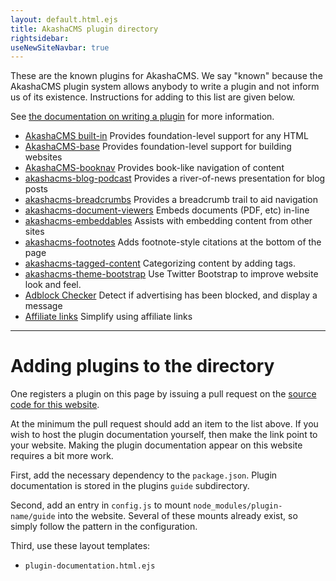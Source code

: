```yaml
---
layout: default.html.ejs
title: AkashaCMS plugin directory
rightsidebar:
useNewSiteNavbar: true
---
```


These are the known plugins for AkashaCMS.  We say "known" because the AkashaCMS plugin system allows anybody to write a plugin and not inform us of its existence.  Instructions for adding to this list are given below.

See [the documentation on writing a plugin](/new/akasharender/plugins-writing.html) for more information.

<ul class="list-group">
<li class="list-group-item"><a href="built-in/index.html">AkashaCMS built-in</a> Provides foundation-level support for any HTML</li>
<li class="list-group-item"><a href="base/index.html">AkashaCMS-base</a> Provides foundation-level support for building websites</li>
<li class="list-group-item"><a href="booknav/index.html">AkashaCMS-booknav</a> Provides book-like navigation of content</li>
<li class="list-group-item"><a href="blog-podcast/index.html">akashacms-blog-podcast</a> Provides a river-of-news presentation for blog posts</li>
<li class="list-group-item"><a href="breadcrumbs/index.html">akashacms-breadcrumbs</a> Provides a breadcrumb trail to aid navigation</li>
<li class="list-group-item"><a href="document-viewers/index.html">akashacms-document-viewers</a> Embeds documents (PDF, etc) in-line</li>
<li class="list-group-item"><a href="embeddables/index.html">akashacms-embeddables</a> Assists with embedding content from other sites</li>
<li class="list-group-item"><a href="footnotes/index.html">akashacms-footnotes</a> Adds footnote-style citations at the bottom of the page</li>
<li class="list-group-item"><a href="tagged-content/index.html">akashacms-tagged-content</a> Categorizing content by adding tags.</li>
<li class="list-group-item"><a href="theme-bootstrap/index.html">akashacms-theme-bootstrap</a> Use Twitter Bootstrap to improve website look and feel.</li>
<li class="list-group-item"><a href="adblock-checker/index.html">Adblock Checker</a> Detect if advertising has been blocked, and display a message</li>
<li class="list-group-item"><a href="affiliates/index.html">Affiliate links</a> Simplify using affiliate links</li>
</ul>


------------------------------------

# Adding plugins to the directory

One registers a plugin on this page by issuing a pull request on the [source code for this website](https://github.com/robogeek/akashacms-website).

At the minimum the pull request should add an item to the list above.  If you wish to host the plugin documentation yourself, then make the link point to your website.  Making the plugin documentation appear on this website requires a bit more work.

First, add the necessary dependency to the `package.json`.  Plugin documentation is stored in the plugins `guide` subdirectory.

Second, add an entry in `config.js` to mount `node_modules/plugin-name/guide` into the website.  Several of these mounts already exist, so simply follow the pattern in the configuration.

Third, use these layout templates:

* `plugin-documentation.html.ejs`
